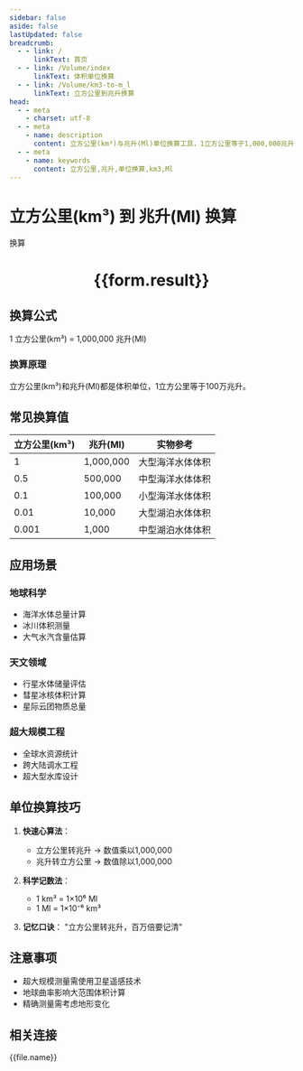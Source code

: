 ```yaml
---
sidebar: false
aside: false
lastUpdated: false
breadcrumb:
  - - link: /
      linkText: 首页
  - - link: /Volume/index
      linkText: 体积单位换算
  - - link: /Volume/km3-to-m_l
      linkText: 立方公里到兆升换算
head:
  - - meta
    - charset: utf-8
  - - meta
    - name: description
      content: 立方公里(km³)与兆升(Ml)单位换算工具，1立方公里等于1,000,000兆升。
  - - meta
    - name: keywords
      content: 立方公里,兆升,单位换算,km3,Ml
---
```


# 立方公里(km³) 到 兆升(Ml) 换算

<script setup>
import { onMounted, reactive, inject ,ref  } from 'vue'
import { NButton,NForm ,NFormItem,NInput,NInputNumber,NSelect,NCard,useMessage ,NGrid ,NGi } from 'naive-ui'
import { defineClientComponent } from 'vitepress'
import { Volume } from '../../files';

const convert = inject('convert')
const formRef = ref(null);
const rules = {
  number:{
    required: true,
    type: 'number',
    trigger: "blur"
  }
}
const form = reactive({
  number:null,
  result:'',
  title:'立方公里(km³)到兆升(Ml)换算'
})

const convertHandler = (e) => {
  e.preventDefault();
  formRef.value?.validate((errors)=>{
    if (!errors) {
      form.result = `${form.number} km³ = ${convert(form.number).from('km3').to('Ml')} Ml`
    }
  })
}
</script>

<n-form size="large" :model="form" ref='formRef' :rules="rules">
  <n-form-item label="数值" path="number">
    <n-input-number size="large" style="width:100%" :min="0" v-model:value="form.number" placeholder="请输入立方公里数值" />
  </n-form-item>
  <n-form-item>
    <n-button type="primary" style="width:100%" @click="convertHandler">换算</n-button>
  </n-form-item>
</n-form>
<n-card embedded :bordered="false" hoverable>
  <div style="text-align:center">
    <h1>{{form.result}}</h1>
  </div>
</n-card>

## 换算公式
1 立方公里(km³) = 1,000,000 兆升(Ml)

### 换算原理
立方公里(km³)和兆升(Ml)都是体积单位，1立方公里等于100万兆升。

## 常见换算值
| 立方公里(km³) | 兆升(Ml) | 实物参考                 |
|-------------|---------|--------------------------|
| 1           | 1,000,000 | 大型海洋水体体积          |
| 0.5         | 500,000 | 中型海洋水体体积          |
| 0.1         | 100,000 | 小型海洋水体体积          |
| 0.01        | 10,000 | 大型湖泊水体体积          |
| 0.001       | 1,000 | 中型湖泊水体体积          |

## 应用场景
### 地球科学
- 海洋水体总量计算
- 冰川体积测量
- 大气水汽含量估算

### 天文领域
- 行星水体储量评估
- 彗星冰核体积计算
- 星际云团物质总量

### 超大规模工程
- 全球水资源统计
- 跨大陆调水工程
- 超大型水库设计

## 单位换算技巧
1. **快速心算法**：
   - 立方公里转兆升 → 数值乘以1,000,000
   - 兆升转立方公里 → 数值除以1,000,000

2. **科学记数法**：
   - 1 km³ = 1×10⁶ Ml
   - 1 Ml = 1×10⁻⁶ km³

3. **记忆口诀**：
   "立方公里转兆升，百万倍要记清"

## 注意事项
- 超大规模测量需使用卫星遥感技术
- 地球曲率影响大范围体积计算
- 精确测量需考虑地形变化

## 相关连接
<n-grid x-gap="12" :cols="4">
  <n-gi v-for="(file, index) in Volume" :key="index">
    <n-button
      text
      tag="a"
      :href="file.path"
      type="primary"
    >
      {{file.name}}
    </n-button>
  </n-gi>
</n-grid>